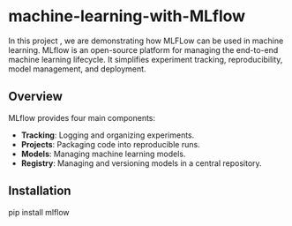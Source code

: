 # machine-learning-with-MLflow
In this project , we are demonstrating how MLFLow  can be used in machine learning. MLflow is an open-source platform for managing the end-to-end machine learning lifecycle. It simplifies experiment tracking, reproducibility, model management, and deployment.

## Overview 

MLflow provides four main components:

- **Tracking**: Logging and organizing experiments.
- **Projects**: Packaging code into reproducible runs.
- **Models**: Managing machine learning models.
- **Registry**: Managing and versioning models in a central repository.

## Installation

pip install mlflow

